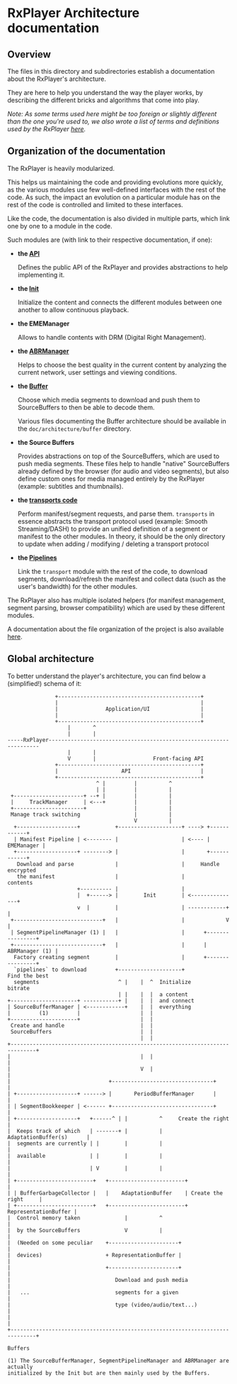 # RxPlayer Architecture documentation ##########################################

## Overview ####################################################################

The files in this directory and subdirectories establish a documentation about
the RxPlayer's architecture.

They are here to help you understand the way the player works, by describing
the different bricks and algorithms that come into play.

_Note: As some terms used here might be too foreign or slightly different than
the one you're used to, we also wrote a list of terms and definitions used by
the RxPlayer [here](../terms.md)._



## Organization of the documentation ###########################################

The RxPlayer is heavily modularized.

This helps us maintaining the code and providing evolutions more quickly, as the
various modules use few well-defined interfaces with the rest of the code.
As such, the impact an evolution on a particular module has on the rest of the
code is controlled and limited to these interfaces.

Like the code, the documentation is also divided in multiple parts, which link
one by one to a module in the code.

Such modules are (with link to their respective documentation, if one):

  - __the [API](./api/index.md)__

    Defines the public API of the RxPlayer and provides abstractions to help
    implementing it.


  - __the [Init](./init/index.md)__

    Initialize the content and connects the different modules between one
    another to allow continuous playback.


  - __the EMEManager__

    Allows to handle contents with DRM (Digital Right Management).


  - __the [ABRManager](./abr/index.md)__

    Helps to choose the best quality in the current content by analyzing the
    current network, user settings and viewing conditions.


  - __the [Buffer](./buffer/index.md)__

    Choose which media segments to download and push them to SourceBuffers to
    then be able to decode them.

    Various files documenting the Buffer architecture should be available in the
    ``doc/architecture/buffer`` directory.


  - __the Source Buffers__

    Provides abstractions on top of the SourceBuffers, which are used to push
    media segments.
    These files help to handle "native" SourceBuffers already defined by the
    browser (for audio and video segments), but also define custom ones for
    media managed entirely by the RxPlayer (example: subtitles and thumbnails).


  - __the [transports code](./transports/index.md)__

    Perform manifest/segment requests, and parse them.
    `transports` in essence abstracts the transport protocol used (example:
    Smooth Streaming/DASH) to provide an unified definition of a segment or
    manifest to the other modules.
    In theory, it should be the only directory to update when adding /
    modifying / deleting a transport protocol


  - __the [Pipelines](./pipelines/index.md)__

    Link the `transport` module with the rest of the code, to download segments,
    download/refresh the manifest and collect data (such as the user's
    bandwidth) for the other modules.


The RxPlayer also has multiple isolated helpers (for manifest management,
segment parsing, browser compatibility) which are used by these different
modules.

A documentation about the file organization of the project is also available
[here](./files.md).



## Global architecture #########################################################

To better understand the player's architecture, you can find below a
(simplified!) schema of it:

```
               +---------------------------------------------+
               |                                             |
               |               Application/UI                |
               |                                             |
               +---------------------------------------------+
                   |       ^
                   |       |
-----RxPlayer-------------------------------------------------------------------
                   |       |
                   V       |                  Front-facing API
               +---------------------------------------------+
               |                    API                      |
               +---------------------------------------------+
                            ^ |         |          ^
                            | |         |          |
 +----------------------+ --+ |         |          |
 |     TrackManager     | <---+         |          |
 +----------------------+               |          |
 Manage track switching                 |          |
                                        V          |
  +-------------------+           +--------------------+ ----> +------------+
  | Manifest Pipeline | <-------- |                    | <---- | EMEManager |
  +-------------------+ --------> |                    |       +------------+
   Download and parse             |                    |     Handle encrypted
   the manifest                   |                    |             contents
                      +---------- |                    |
                      |  +------> |        Init        | <---------------+
                      v  |        |                    | ------------+   |
 +----------------------------+   |                    |             V   |
 | SegmentPipelineManager (1) |   |                    |      +----------------+
 +----------------------------+   |                    |      | ABRManager (1) |
  Factory creating segment        |                    |      +----------------+
  `pipelines` to download         +--------------------+           Find the best
  segments                         ^ |    |  ^  Initialize               bitrate
                                   | |    |  |  a content
+---------------------+ -----------+ |    |  |  and connect
| SourceBufferManager | <------------+    |  |  everything
|         (1)         |                   |  |
+---------------------+                   |  |
 Create and handle                        |  |
 SourceBuffers                            |  |
                                          |  |
+------------------------------------------------------------------------------+
|                                         |  |                                 |
|                                         V  |                                 |
|                               +--------------------------------+             |
| +-------------------+ ------> |       PeriodBufferManager      |             |
| | SegmentBookkeeper | <------ +--------------------------------+             |
| +-------------------+   +------^ | |          ^     Create the right         |
|  Keeps track of which   | -------+ |          |     AdaptationBuffer(s)      |
|  segments are currently | |        |          |                              |
|  available              | |        |          |                              |
|                         | V        |          |                              |
| +------------------------+   +------------------------+                      |
| | BufferGarbageCollector |   |    AdaptationBuffer    | Create the right     |
| +------------------------+   +------------------------+ RepresentationBuffer |
|  Control memory taken              |          ^                              |
|  by the SourceBuffers              V          |                              |
|  (Needed on some peculiar    +----------------------+                        |
|  devices)                    + RepresentationBuffer |                        |
|                              +----------------------+                        |
|                                 Download and push media                      |
|   ...                           segments for a given                         |
|                                 type (video/audio/text...)                   |
|                                                                              |
+------------------------------------------------------------------------------+
                                                                        Buffers

(1) The SourceBufferManager, SegmentPipelineManager and ABRManager are actually
initialized by the Init but are then mainly used by the Buffers.
```
